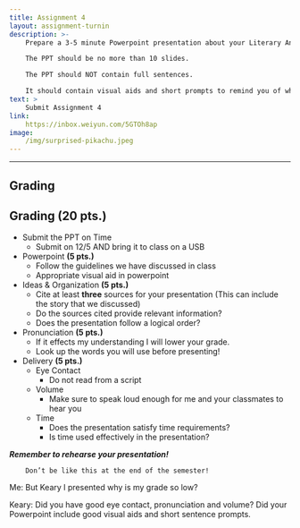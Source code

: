 ```yaml
---
title: Assignment 4
layout: assignment-turnin
description: >-
    Prepare a 3-5 minute Powerpoint presentation about your Literary Analysis.

    The PPT should be no more than 10 slides.

    The PPT should NOT contain full sentences. 

    It should contain visual aids and short prompts to remind you of what to talk about.
text: >
    Submit Assignment 4
link: 
    https://inbox.weiyun.com/5GTOh8ap
image: 
    /img/surprised-pikachu.jpeg
---
```

---
## Grading
## Grading (20 pts.)
- Submit the PPT on Time
    - Submit on 12/5 AND bring it to class on a USB
- Powerpoint **(5 pts.)**
    - Follow the guidelines we have discussed in class
    - Appropriate visual aid in powerpoint
- Ideas & Organization **(5 pts.)**
    - Cite at least **three** sources for your presentation (This can include the story that we discussed)
    - Do the sources cited provide relevant information?
    - Does the presentation follow a logical order?
- Pronunciation **(5 pts.)**
    - If it effects my understanding I will lower your grade.
    - Look up the words you will use before presenting! 
- Delivery **(5 pts.)**
    - Eye Contact
        - Do not read from a script
    - Volume
        - Make sure to speak loud enough for me and your classmates to hear you
    - Time
        - Does the presentation satisfy time requirements?
        - Is time used effectively in the presentation? 

***Remember to rehearse your presentation!***

        Don’t be like this at the end of the semester!

Me: But Keary I presented why is my grade so low?

Keary: Did you have good eye contact, pronunciation and volume? Did your Powerpoint include good visual aids and short sentence prompts.

